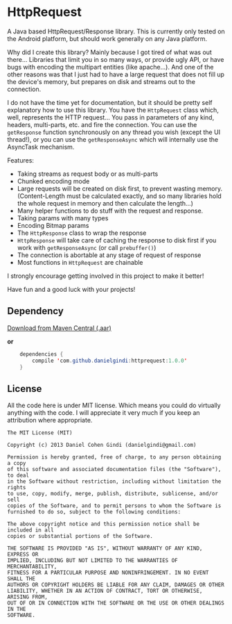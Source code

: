 HttpRequest
===========

A Java based HttpRequest/Response library. 
This is currently only tested on the Android platform, but should work generally on any Java platform.

Why did I create this library?
Mainly because I got tired of what was out there... Libraries that limit you in so many ways, or provide ugly API, or have bugs with encoding the multipart entities (like apache...).
And one of the other reasons was that I just had to have a large request that does not fill up the device's memory, but prepares on disk and streams out to the connection.

I do not have the time yet for documentation, but it should be pretty self explanatory how to use this library.
You have the `HttpRequest` class which, well, represents the HTTP request... 
You pass in parameters of any kind, headers, multi-parts, etc. and fire the connection.
You can use the `getResponse` function synchronously on any thread you wish (except the UI thread!),
or you can use the `getResponseAsync` which will internally use the AsyncTask mechanism.

Features:
* Taking streams as request body or as multi-parts
* Chunked encoding mode
* Large requests will be created on disk first, to prevent wasting memory. (Content-Length must be calculated exactly, and so many libraries hold the whole request in memory and then calculate the length...)
* Many helper functions to do stuff with the request and response.
* Taking params with many types
* Encoding Bitmap params
* The `HttpResponse` class to wrap the response
* `HttpResponse` will take care of caching the response to disk first if you work with `getResponseAsync` (or call `prebuffer()`)
* The connection is abortable at any stage of request of response
* Most functions in `HttpRequest` are chainable

I strongly encourage getting involved in this project to make it better!

Have fun and a good luck with your projects!

## Dependency

[Download from Maven Central (.aar)](https://oss.sonatype.org/index.html#view-repositories;releases~browsestorage~/com/github/danielgindi/httprequest/1.0.0/httprequest-1.0.0.aar)

**or**

```java
	dependencies {
    	compile 'com.github.danielgindi:httprequest:1.0.0'
	}
```

## License

All the code here is under MIT license. Which means you could do virtually anything with the code.
I will appreciate it very much if you keep an attribution where appropriate.

    The MIT License (MIT)
    
    Copyright (c) 2013 Daniel Cohen Gindi (danielgindi@gmail.com)
    
    Permission is hereby granted, free of charge, to any person obtaining a copy
    of this software and associated documentation files (the "Software"), to deal
    in the Software without restriction, including without limitation the rights
    to use, copy, modify, merge, publish, distribute, sublicense, and/or sell
    copies of the Software, and to permit persons to whom the Software is
    furnished to do so, subject to the following conditions:
    
    The above copyright notice and this permission notice shall be included in all
    copies or substantial portions of the Software.
    
    THE SOFTWARE IS PROVIDED "AS IS", WITHOUT WARRANTY OF ANY KIND, EXPRESS OR
    IMPLIED, INCLUDING BUT NOT LIMITED TO THE WARRANTIES OF MERCHANTABILITY,
    FITNESS FOR A PARTICULAR PURPOSE AND NONINFRINGEMENT. IN NO EVENT SHALL THE
    AUTHORS OR COPYRIGHT HOLDERS BE LIABLE FOR ANY CLAIM, DAMAGES OR OTHER
    LIABILITY, WHETHER IN AN ACTION OF CONTRACT, TORT OR OTHERWISE, ARISING FROM,
    OUT OF OR IN CONNECTION WITH THE SOFTWARE OR THE USE OR OTHER DEALINGS IN THE
    SOFTWARE.
